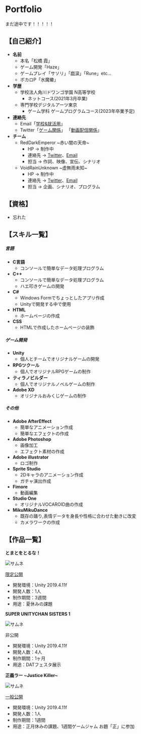 # Portfolio
まだ途中です！！！！！
## 【自己紹介】
- **名前**
  - 本名「松橋 霞」
  - ゲーム開発「Haze」
  - ゲームプレイ「サソリ」「戯涙」「Rune」etc...
  - ボカロP「水魔蠍」
- **学歴**
  - 学校法人角川ドワンゴ学園 N高等学校
    - ネットコース(2021年3月卒業)
  - 専門学校デジタルアーツ東京
    - ゲーム学科 ゲームプログラムコース(2023年卒業予定)
- **連絡先**
   - Email「[学校&就活用](da2gp.amber@gmail.com)」
   - Twitter「[ゲーム関係](https://twitter.com/SaSoRi_ZG)」
   「[動画配信関係](https://teitter.com/rde_arankuraizu)」
- **チーム**
  - RedDarkEmperor \~赤い闇の天帝\~
    - HP → 制作中
    - 連絡先 → [Twitter](https://twitter.com/rde_maougun)、[Email]()
    - 担当 → 作詞、映像、宣伝、シナリオ
  - VoidRainUnknown \~虚無雨未知\~
    - HP → 制作中
    - 連絡先 → [Twitter]()、[Email]()
    - 担当 → 企画、シナリオ、プログラム

## 【資格】
- 忘れた

## 【スキル一覧】
##### 言語
- **C言語**
  - コンソールで簡単なデータ処理プログラム
- **C++**
  - コンソールで簡単なデータ処理プログラム
  - ハエ叩きゲームの開発
- **C#**
  - Windows Formでちょっとしたアプリ作成
  - Unityで開発する中で使用
- **HTML**
  - ホームページの作成
- **CSS**
  - HTMLで作成したホームページの装飾
##### ゲーム開発
- **Unity**
  - 個人とチームでオリジナルゲームの開発
- **RPGツクール**
  - 個人でオリジナルRPGゲームの制作
- **ティラノビルダー**
  - 個人でオリジナルノベルゲームの制作
- **Adobe XD**
  - オリジナルおみくじゲームの制作
##### その他
- **Adobe AfterEffect**
  - 簡単なアニメーション作成
  - 簡単なエフェクトの作成
- **Adobe Photoshop**
  - 画像加工
  - エフェクト素材の作成
- **Adobe illustrator**
  - ロゴ制作
- **Sprite Studio**
  - 2Dキャラのアニメーション作成
  - ガチャ演出作成
- **Fimore**
  - 動画編集
- **Studio One**
  - オリジナルVOCAROID曲の作成
- **MikuMikuDance**
  - 既存の踊り,表情データを身長や性格に合わせた動きに改変
  - カメラワークの作成

## 【作品一覧】
**とまとをとるな！**

![サムネ](/assets/images/Tomato.png)

[限定公開](https://unityroom.com/games/tomatoruna)
- 開発環境：Unity 2019.4.11f
- 開発人数：1人
- 制作期間：3週間
- 用途：夏休みの課題

**SUPER UNITYCHAN SISTERS 1**

![サムネ](/assets/images/inst.png)

非公開
- 開発環境：Unity 2019.4.11f
- 開発人数：4人
- 制作期間：1ヶ月
- 用途：DATフェスタ展示

**正義ラー \~Justice Killer\~**

![サムネ](/assets/images/inst.png)

[一般公開](https://unityroom.com/games/JusticeKiller)
- 開発環境：Unity 2019.4.11f
- 開発人数：1人
- 制作期間：1週間
- 用途：正月休みの課題、1週間ゲームジャム お題「正」に参加
